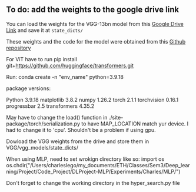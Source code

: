 ## To do: add the weights to the google drive link
You can load the weights for the VGG-13bn model from this [Google Drive Link](https://drive.google.com/drive/folders/1aIWc87WfqGGtjGPHJe62tXzO6e5VoWcy?usp=sharing) and save it at `state_dicts/`

These weights and the code for the model were obtained from this [Github repository](https://github.com/huyvnphan/PyTorch_CIFAR10)

For ViT have to run pip install git+https://github.com/huggingface/transformers.git

Run: conda create -n "env_name" python=3.9.18

package versions:

Python             3.9.18
matplotlib         3.8.2
numpy              1.26.2
torch              2.1.1
torchvision        0.16.1
progressbar        2.5
transformers       4.35.2

May have to change the load() function in ./site-package/torch/serialization.py to have MAP_LOCATION match yur device. I had to change it to 'cpu'. Shouldn't be a problem if using gpu.

Dowload the VGG weights from the drive and store them in VGG/vgg_models/state_dicts/

When using MLP, need to set wrokign directory like so: import os
os.chdir("/Users/charleslego/my_documents/ETH/Classes/Sem3/Deep_learning/Project/Code_Project/DLProject-MLP/Experiments/Charles/MLP/")

Don't forget to change the working directory in the hyper_search.py file

